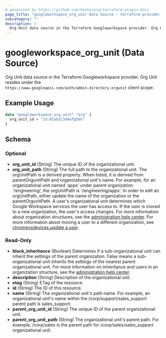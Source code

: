 ```yaml
---
# generated by https://github.com/hashicorp/terraform-plugin-docs
page_title: "googleworkspace_org_unit Data Source - terraform-provider-googleworkspace"
subcategory: ""
description: |-
  Org Unit data source in the Terraform Googleworkspace provider. Org Unit resides under the https://www.googleapis.com/auth/admin.directory.orgunit client scope.
---
```


# googleworkspace_org_unit (Data Source)

Org Unit data source in the Terraform Googleworkspace provider. Org Unit resides under the `https://www.googleapis.com/auth/admin.directory.orgunit` client scope.

## Example Usage

```terraform
data "googleworkspace_org_unit" "org" {
  org_unit_id = "id:01ab2c3d4efg56h"
}
```

<!-- schema generated by tfplugindocs -->
## Schema

### Optional

- **org_unit_id** (String) The unique ID of the organizational unit.
- **org_unit_path** (String) The full path to the organizational unit. The orgUnitPath is a derived property. When listed, it is derived from parentOrgunitPath and organizational unit's name. For example, for an organizational unit named 'apps' under parent organization '/engineering', the orgUnitPath is '/engineering/apps'. In order to edit an orgUnitPath, either update the name of the organization or the parentOrgunitPath. A user's organizational unit determines which Google Workspace services the user has access to. If the user is moved to a new organization, the user's access changes. For more information about organization structures, see the [administration help center](https://support.google.com/a/answer/4352075). For more information about moving a user to a different organization, see [chromeosdevices.update a user](https://developers.google.com/admin-sdk/directory/v1/guides/manage-users#update_user).

### Read-Only

- **block_inheritance** (Boolean) Determines if a sub-organizational unit can inherit the settings of the parent organization. False means a sub-organizational unit inherits the settings of the nearest parent organizational unit. For more information on inheritance and users in an organization structure, see the [administration help center](https://support.google.com/a/answer/4352075).
- **description** (String) Description of the organizational unit.
- **etag** (String) ETag of the resource.
- **id** (String) The ID of this resource.
- **name** (String) The organizational unit's path name. For example, an organizational unit's name within the /corp/support/sales_support parent path is sales_support.
- **parent_org_unit_id** (String) The unique ID of the parent organizational unit.
- **parent_org_unit_path** (String) The organizational unit's parent path. For example, /corp/sales is the parent path for /corp/sales/sales_support organizational unit.


